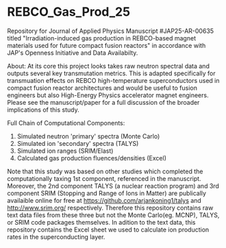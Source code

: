 # REBCO_Gas_Prod_25
Repository for Journal of Applied Physics Manuscript #JAP25-AR-00635 titled "Irradiation-induced gas production in REBCO-based magnet materials used for future compact fusion reactors" in accordance with JAP's Openness Initiative and Data Availabilty. 

About:
At its core this project looks takes raw neutron spectral data and outputs several key transmutation metrics. This is adapted specifically for transmuation effects on REBCO high-temperature superconductors used in compact fusion reactor architectures and would be useful to fusion engineers but also High-Energy Physics accelerator magnet engineers. Please see the manuscript/paper for a full discussion of the broader implications of this study. 

Full Chain of Computational Components:
1) Simulated neutron 'primary' spectra (Monte Carlo)
2) Simulated ion 'secondary' spectra (TALYS)
3) Simulated ion ranges (SRIM/Elast)
4) Calculated gas production fluences/densities (Excel)

Note that this study was based on other studies which completed the computationally taxing 1st component, referenced in the manuscript. Moreover, the 2nd component TALYS (a nuclear reaction program) and 3rd component SRIM (Stopping and Range of Ions in Matter) are publically availaible online for free at https://github.com/arjankoning1/talys and http://www.srim.org/ respectively. Therefore this repository contains raw text data files from these three but not the Monte Carlo(eg. MCNP), TALYS, or SRIM code packages themselves. In adition to the text data, this repository contains the Excel sheet we used to calculate ion production rates in the superconducting layer.




